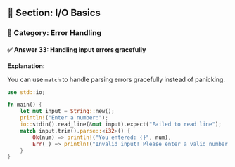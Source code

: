 ## 📘 Section: I/O Basics  
### 🔹 Category: Error Handling  
#### ✅ Answer 33: Handling input errors gracefully

**Explanation:**

You can use `match` to handle parsing errors gracefully instead of panicking.

```rust
use std::io;

fn main() {
    let mut input = String::new();
    println!("Enter a number:");
    io::stdin().read_line(&mut input).expect("Failed to read line");
    match input.trim().parse::<i32>() {
        Ok(num) => println!("You entered: {}", num),
        Err(_) => println!("Invalid input! Please enter a valid number."),
    }
}
```
